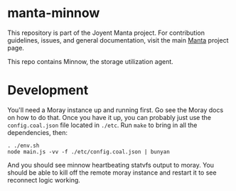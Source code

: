 <!--
    This Source Code Form is subject to the terms of the Mozilla Public
    License, v. 2.0. If a copy of the MPL was not distributed with this
    file, You can obtain one at http://mozilla.org/MPL/2.0/.
-->

<!--
    Copyright (c) 2014, Joyent, Inc.
-->

# manta-minnow

This repository is part of the Joyent Manta project.  For contribution
guidelines, issues, and general documentation, visit the main
[Manta](http://github.com/joyent/manta) project page.

This repo contains Minnow, the storage utilization agent.

# Development

You'll need a Moray instance up and running first. Go see the Moray docs on how
to do that. Once you have it up, you can probably just use the
`config.coal.json` file located in `./etc`.  Run `make` to bring in all the
dependencies, then:

    . ./env.sh
    node main.js -vv -f ./etc/config.coal.json | bunyan

And you should see minnow heartbeating statvfs output to moray.  You should be
able to kill off the remote moray instance and restart it to see reconnect logic
working.
